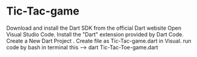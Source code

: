# Tic-Tac-game
Download and install the Dart SDK from the official Dart website
Open Visual Studio Code.
Install the "Dart" extension provided by Dart Code.
Create a New Dart Project .
Create file as Tic-Tac-game.dart in Visual.
run code by bash in terminal this --> dart Tic-Tac-Toe-game.dart
